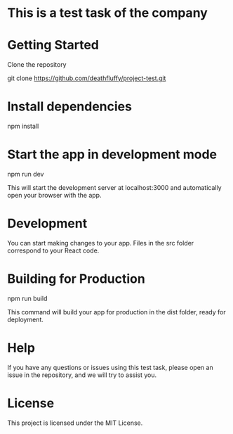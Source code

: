 # This is a test task of the company

# Getting Started

Clone the repository

git clone https://github.com/deathfluffy/project-test.git

# Install dependencies

npm install

# Start the app in development mode

npm run dev

This will start the development server at localhost:3000 and automatically open your browser with the app.

# Development

You can start making changes to your app. Files in the src folder correspond to your React code.

# Building for Production

npm run build

This command will build your app for production in the dist folder, ready for deployment.

# Help

If you have any questions or issues using this test task, please open an issue in the repository, and we will try to assist you.

# License

This project is licensed under the MIT License.
